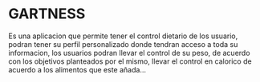 # GARTNESS
Es una aplicacion que permite tener el control dietario de los usuario, podran tener su perfil personalizado donde tendran acceso a toda su informacion, los usuarios podran llevar el control
de su peso, de acuerdo con los objetivos planteados por el mismo, llevar el control en calorico de acuerdo a los alimentos que este añada...
